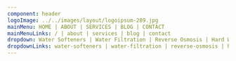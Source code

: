 ```yaml
---
component: header
logoImage: ../../images/layout/logoipsum-289.jpg
mainMenu: HOME | ABOUT | SERVICES | BLOG | CONTACT
mainMenuLinks: / | about | services | blog | contact
dropdown: Water Softeners | Water Filtration | Reverse Osmosis | Hard Water Filters | Water Testing | Alkaline Water | House Water Filters | Water Well Systems 
dropdownLinks: water-softeners | water-filtration | reverse-osmosis | hard-water-filters | water-testing | alkaline-water | house-water-filters | water-well-systems 
---
```


